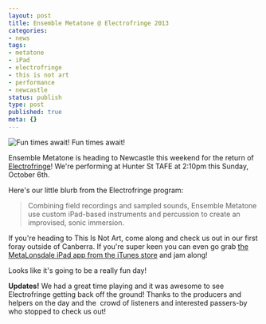 ```yaml
---
layout: post
title: Ensemble Metatone @ Electrofringe 2013
categories:
- news
tags:
- metatone
- iPad
- electrofringe
- this is not art
- performance
- newcastle
status: publish
type: post
published: true
meta: {}
---
```


![Fun times await!](/squarespace_images/static_500baf96c4aa540325612fa5_500bb0b2e4b042ea6e35b13f_52481e89e4b0b4dd6e24f48c_1380458123165_Electrofringe2013+poster.jpg_) Fun times await! 
  


Ensemble Metatone is heading to Newcastle this weekend for the return of 
[Electrofringe](http://electrofringe.net)! We're performing at Hunter St TAFE at 2:10pm this Sunday, October 6th.


Here's our little blurb from the Electrofringe program:


>Combining field recordings and sampled sounds, Ensemble Metatone use custom iPad-based instruments and percussion to create an improvised, sonic immersion.



If you're heading to This Is Not Art, come along and check us out in our first foray outside of Canberra. If you're super keen you can even go grab 
[the MetaLonsdale iPad app from the iTunes store](https://itunes.apple.com/us/app/metalonsdale/id694075948?mt=8) and jam along!


Looks like it's going to be a really fun day!

**Updates!** We had a great time playing and it was awesome to see Electrofringe getting back off the ground! Thanks to the producers and helpers on the day and the  crowd of listeners and interested passers-by who stopped to check us out!
